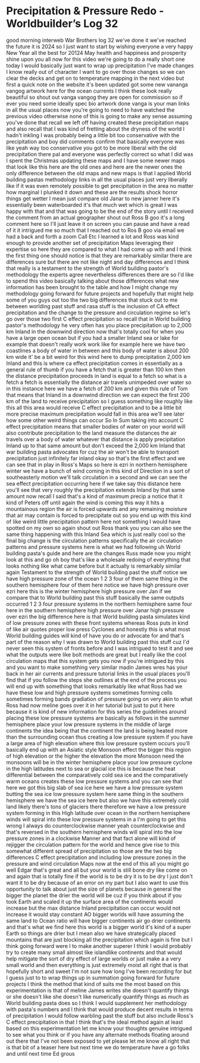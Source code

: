 # Precipitation & Pressure Redo - Worldbuilder’s Log 32

good morning interweb War Brothers log
32 we've done it we've reached the
future it is 2024 so I just want to
start by wishing everyone a very happy
New Year all the best for 20124 May
health and happiness and prosperity
shine upon you all now for this video
we're going to do a really short one
today I would basically just want to
wrap up precipitation I've made changes
I know really out of character I want to
go over those changes so we can clear
the decks and get on to temperature
mapping in the next video but first a
quick note on the website it's been
updated got some new vananga vangog
artwork here for the ocean currents I
think these look really beautiful so
shout out vanga vangog they are open for
commission so if ever you need some
ideally spec bio artwork done vanga is
your man links in all the usual places
now you're going to need to have watched
the previous video otherwise none of
this is going to make any sense assuming
you've done that recall we left off
having created these precipitation maps
and also recall that I was kind of
fretting about the dryness of the world
I hadn't inkling I was probably being a
little bit too conservative with the
precipitation and boy did comments
confirm that basically everyone was like
yeah way too conservative you got to be
more liberal with the old precipitation
there pal and everyone was perfectly
correct so what I did was I spent the
Christmas updating these maps and I have
some newer maps that look like this here
are the old ones and here are the newer
ones the only difference between the old
maps and new maps is that I applied
World building pastas methodology links
in all the usual places just very
liberally like if it was even remotely
possible to get precipitation in the
area no matter how marginal I plunked it
down and these are the results shock
horror things get wetter I mean just
compare old Janar to new janner here
it's essentially been waterboarded it's
that much wet which is great I was happy
with that and that was going to be the
end of the story until I received the
comment from an actual geographer shout
out Ross B goo it's a long comment here
so I'll just leave it on screen you can
pause and have a read of it it intrigued
me so much that I reached out to Ros B
goo via email we had a back and forth a
zoom Call Etc I learned a lot and Ross
was kind enough to provide another set
of precipitation Maps leveraging their
expertise so here they are compared to
what I had come up with and I think the
first thing one should notice is that
they are remarkably similar there are
differences sure but there are not like
night and day differences and I think
that really is a testament to the
strength of World building pastor's
methodology the experts agree
nevertheless differences there are so
I'd like to spend this video basically
talking about those differences what new
information has been brought to the
table and how I might change my
methodology going forward for future
projects and hopefully that might help
some of you guys out too the two big
differences that stuck out to me between
worlding past stuff and rasa stuff is
the inclusion of CA effect precipitation
and the change to the pressure and
circulation regime so let's go over
those two first C effect precipitation
so recall that in World building
pastor's methodology he very often has
you place precipitation up to 2,000 km
Inland in the downwind direction now
that's totally cool for when you have a
large open ocean but if you had a
smaller Inland sea or lake for example
that doesn't really work work like for
example here we have two coastlines a
body of water in between and this body
of water is about 200 km wide it' be a
bit weird for this wind here to dump
precipitation 2,000 km Inland and this
is where ca effect precipitation comes
in essentially as a general rule of
thumb if you have a
fetch that is greater than 100
km then the distance precipitation
proceeds in land is equal to a fetch so
what is a fetch a fetch is essentially
the distance air travels unimpeded over
water so in this instance here we have a
fetch of 200 km and given this rule of
Tom that means that Inland in a downwind
direction we can expect the first 200 km
of the land to receive precipitation so
I guess something like roughly like this
all this area would receive C effect
precipitation and to be a little bit
more precise maximum precipitation would
fall in this area we'll see later how
some other weird things can occur So In
Sum taking into account C effect
precipitation means that smaller bodies
of water on your world will also
contribute precipitation to the land
measure the distances the air travels
over a body of water whatever that
distance is apply precipitation Inland
up to that same amount but don't exceed
the 2,000 km Inland that war building
pasta advocates for cuz the air won't be
able to transport precipitation just
infinitely far inland okay so that's the
first effect and we can see that in play
in Ross's Maps so here is ezri in
northern hemisphere winter we have a
bunch of wind coming in this kind of
Direction in a sort of southeasterly
motion we'll talk circulation in a
second and we can see the sea effect
precipitation occurring here if we take
say this distance here you'll see that
very roughly the precipitation extends
Inland by that same amount now recall I
said that's a kind of maximum precip a
notice that it kind of Peters off until
again the wind is coming this way it
hits a mountainous region the air is
forced upwards and any remaining
moisture that air may contain is forced
to precipitate out so you end up with
this kind of like weird little
precipitation pattern here not something
I would have spotted on my own so again
shout out Ross thank you you can also
see the same thing happening with this
Inland Sea which is just really cool so
the final big change is the circulation
patterns specifically the air
circulation patterns and pressure
systems here is what we had following uh
World building pasta's guide and here
are the changes Russ made now you might
look at this and go oh boy that's like a
wholesale redoing of everything that
looks nothing like what came before but
it actually is remarkably similar again
Testament to the strength of World
building past the stuff notice we have
high pressure zone of the ocean 1 2 3
four of them same thing in the southern
hemisphere four of them here notice we
have high pressure over ezri here this
is the winter hemisphere high pressure
over Jan if we compare that to World
building past this stuff basically the
same outputs occurred 1 2 3 four
pressure systems in the northern
hemisphere same four here in the
southern hemisphere high pressure over
Janar high pressure over ezri the big
difference here is that World building
pasta simulates kind of low pressure
zones with these front systems whereas
Ross puts in kind of like air quotes
proper low press Cyclones and honestly
this is what most World building guides
will kind of have you do or advocate for
and that's part of the reason why I was
drawn to World building past this stuff
cuz I'd never seen this system of fronts
before and I was intrigued to test it
and see what the outputs were like bolt
methods are great but I really like the
cool circulation maps that this system
gets you now if you're intrigued by this
and you want to make something very
similar madin James wres has your back
in her air currents and pressure
tutorial links in the usual places
you'll find that if you follow the steps
she outlines at the end of the process
you will end up with something that
looks remarkably like what Ross had we
have these low and high pressure systems
sometimes forming cells sometimes
forming bands gradiation of pressure
going on very akin to what Ross had now
meline goes over it in her tutorial but
just to put it here because it is kind
of new information for this series the
guidelines around placing these low
pressure systems are basically as
follows in the summer hemisphere place
your low pressure systems in the middle
of large continents the idea being that
the continent the land is being heated
more than the surrounding ocean thus
creating a low pressure system if you
have a large area of high elevation
where this low pressure system occurs
you'll basically end up with an Asiatic
style Monsoon effect the bigger this
region of high elevation or the higher
the elevation the more Monsoon need the
monsoons will be in the winter
hemisphere place your low pressure
cyclone
in the high latitudes next to sea or
glacial ice this is because the heat
differential between the comparatively
cold sea ice and the comparatively warm
oceans creates these low pressure
systems and you can see that here we got
this big slab of sea ice here we have a
low pressure system butting the sea ice
low pressure system here same thing in
the southern hemisphere we have the sea
ice here but also we have this extremely
cold land likely there's tons of
glaciers there therefore we have a low
pressure system forming in this High
latitude over ocean in the northern
hemisphere winds will spiral into these
low pressure systems in a I'm going to
get this wrong I always do
counterclockwise
manner yeah counterclockwise and that's
reversed in the southern hemisphere
winds will spiral into the low pressure
zones in a clockwise Manner and that
fact alone will kind of rejigger the
circulation pattern for the world and
hence give rise to this somewhat
different spread of precipitation so
those are the two big differences C
effect precipitation and including low
pressure zones in the pressure and wind
circulation Maps now at the end of this
all you might go well Edgar that's great
and all but your world is still bone dry
like come on and again that is totally
fine if the world is to be dry it is to
be dry I just don't want it to be dry
because of an error on my part but I
also want to use this opportunity to
talk about just the size of planets
because in general the bigger the planet
the drier the world will be cuz if you
think about if you took Earth and scaled
it up the surface area of the continents
would increase but the max distance
Inland precipitation can occur would not
increase it would stay constant AO
bigger worlds will have assuming the
same land to Ocean ratio will have
bigger continents air go drier
continents and that's what we find here
this world is a bigger world it's kind
of a super Earth so things are drier but
I mean also we have strategically placed
mountains that are just blocking all the
precipitation which again is fine but I
think going forward were I to make
another superer I think I would probably
try to
create many small almost like islandlike
continents and that would help mitigate
the sort of dry effect of large worlds
or just make a a very small world and
then everything is just extremely moist
all right that is that hopefully short
and sweet I'm not sure how long I've
been recording for but I guess just to
to wrap things up in summation going
forward for future projects I think the
method that kind of suits me the most
based on this experimentation is that of
meline James writes she doesn't quantify
things or she doesn't like she doesn't
like numerically quantify things as much
as World building pasta does so I think
I would supplement her methodology with
pasta's numbers and I think that would
produce decent results in terms of
precipitation I would follow warbling
past the stuff but also include Ross's C
effect precipitation in that I think
that's the ideal method again at least
based on this experimentation let me
know your thoughts genuine intrigued to
see what you think or if you have any
alternate methods floating around out
there that I've not been exposed to yet
please let me know all right that is
that bit of a teaser here but next time
we do temperature have a go folks and
until next time Ed grous